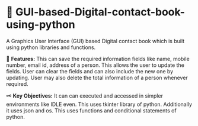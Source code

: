 # 📖 GUI-based-Digital-contact-book-using-python
A Graphics User Interface (GUI) based Digital contact book which is built using python libraries and functions.

🔭 **Features:**
This can save the required information fields like name, mobile number, email id, address of a person.
This allows the user to update the fields.
User can clear the fields and can also include the new one by updating.
User may also delete the total information of a person whenever required.

🗝️ **Key Objectives:**
It can can executed and accessed in simpler environments like IDLE even.
This uses tkinter library of python.
Additionally it uses json and os.
This uses functions and conditional statements of python.
